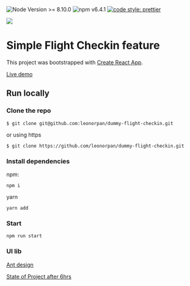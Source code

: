 ![Node Version >= 8.10.0](https://img.shields.io/badge/node-%3E%3D%208.12.0-brightgreen.svg)
![npm v6.4.1](https://img.shields.io/badge/npm%20-v6.4.1-blue.svg)
[![code style: prettier](https://img.shields.io/badge/code_style-prettier-ff69b4.svg?style=flat-square)](https://github.com/prettier/prettier)

<a href="https://www.netlify.com">
  <img src="https://www.netlify.com/img/global/badges/netlify-color-accent.svg"/>
</a>

# Simple Flight Checkin feature

This project was bootstrapped with [Create React App](https://github.com/facebook/create-react-app).

[Live demo](https://nifty-nobel-899cf7.netlify.com/)

## Run locally

### Clone the repo

``$ git clone git@github.com:leonorpan/dummy-flight-checkin.git ``

or using https

``$ git clone https://github.com/leonorpan/dummy-flight-checkin.git ``

### Install dependencies

npm:

`` npm i  ``

yarn

`` yarn add ``

### Start

`` npm run start ``

### UI lib
[Ant design](https://www.ant.design)


[State of Project after 6hrs](https://github.com/leonorpan/dummy-flight-checkin/tree/49462f231be36c18e51d64203a6288faea3e8593)